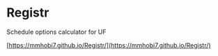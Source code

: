 # Registr
Schedule options calculator for UF

[https://mmhobi7.github.io/Registr/](https://mmhobi7.github.io/Registr/)
